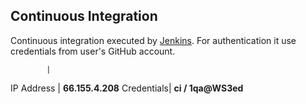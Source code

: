 
Continuous Integration
----------------------

Continuous integration executed by [Jenkins](http://66.155.4.208:8080/). 
For authentication it use credentials from user's GitHub account.

            |
 IP Address | **66.155.4.208**
 Credentials| **ci / 1qa@WS3ed**